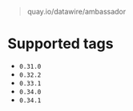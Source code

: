 > quay.io/datawire/ambassador

# Supported tags
- `0.31.0`
- `0.32.2`
- `0.33.1`
- `0.34.0`
- `0.34.1`